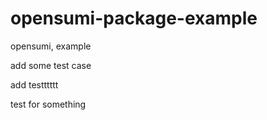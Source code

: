 # opensumi-package-example
opensumi, example


add some test case

add testttttt


test  for something